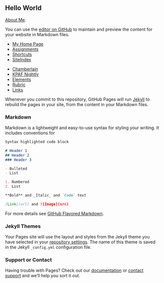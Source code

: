 ## Hello World

<p><a href="./aboutme">About Me</a>.</p>

You can use the [editor on GitHub](https://github.com/HenryEarl/HenryEarl.github.io/edit/master/index.md) to maintain and preview the content for your website in Markdown files.

 <nav class="vertical">
         <ul>
            <li><a href="../index.html">My Home Page</a></li>
            <li><a href="http://www.tulane.edu/~gnorth/2018Fall/CPST-2400-10/StudentWeb.html">Assignments</a></li>
            <li><a href="../shortcut/shortcut.htm">Shortcuts</a></li>
            <li><a href="http://www.tulane.edu/~gnorth/2018Fall/CPST-2400-10/siteIndex.html">SiteIndex</a></li>
         </ul>
    </nav>

 <nav class="horizontalNAV">
            <ul>
                <li><a href="./February.html">Chamberlain</a></li>
                <li><a href="../week_08/sched.htm">KPAF Nightly</a></li>
                <li><a href="../website_elements/week_07_elements.htm#week08_elements">Elements</a></li>
                <li><a href="http://www.tulane.edu/~gnorth/2018Fall/CPST-2400-10/Week_08/Assignment.html">Rubric</a></li>
                <li><a href="./week8_links.html">Links</a></li>
            </ul>
        </nav>

Whenever you commit to this repository, GitHub Pages will run [Jekyll](https://jekyllrb.com/) to rebuild the pages in your site, from the content in your Markdown files.

### Markdown

Markdown is a lightweight and easy-to-use syntax for styling your writing. It includes conventions for

```markdown
Syntax highlighted code block

# Header 1
## Header 2
### Header 3

- Bulleted
- List

1. Numbered
2. List

**Bold** and _Italic_ and `Code` text

[Link](url) and ![Image](src)
```

For more details see [GitHub Flavored Markdown](https://guides.github.com/features/mastering-markdown/).

### Jekyll Themes

Your Pages site will use the layout and styles from the Jekyll theme you have selected in your [repository settings](https://github.com/HenryEarl/HenryEarl.github.io/settings). The name of this theme is saved in the Jekyll `_config.yml` configuration file.

### Support or Contact

Having trouble with Pages? Check out our [documentation](https://help.github.com/categories/github-pages-basics/) or [contact support](https://github.com/contact) and we’ll help you sort it out.
